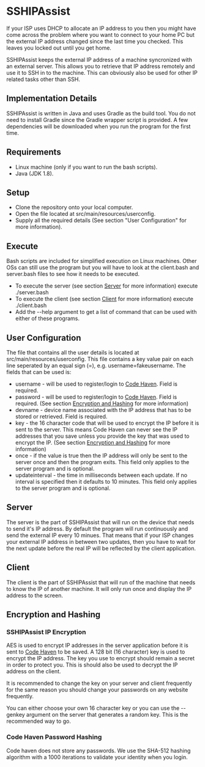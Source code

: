 # SSHIPAssist

If your ISP uses DHCP to allocate an IP address to you then you might have come across the problem where you want to connect to your home PC but the external IP address changed since the last time you checked. This leaves you locked out until you get home.

SSHIPAssist keeps the external IP address of a machine syncronized with an external server. This allows you to retrieve that IP address remotely and use it to SSH in to the machine. This can obviously also be used for other IP related tasks other than SSH.

## Implementation Details

SSHIPAssist is written in Java and uses Gradle as the build tool. You do not need to install Gradle since the Gradle wrapper script is provided. A few dependencies will be downloaded when you run the program for the first time.

## Requirements

* Linux machine (only if you want to run the bash scripts).
* Java (JDK 1.8).

## Setup

* Clone the repository onto your local computer.
* Open the file located at src/main/resources/userconfig.
* Supply all the required details (See section "User Configuration" for more information).

## Execute

Bash scripts are included for simplified execution on Linux machines. Other OSs can still use the program but you will have to look at the client.bash and server.bash files to see how it needs to be executed.

* To execute the server (see section [Server](#server) for more information) execute ./server.bash
* To execute the client (see section [Client](#client) for more information) execute ./client.bash
* Add the --help argument to get a list of command that can be used with either of these programs.

## User Configuration

The file that contains all the user details is located at src/main/resources/userconfig. This file contains a key value pair on each line seperated by an equal sign (=), e.g. username=fakeusername. The fields that can be used is:

* username - will be used to register/login to [Code Haven](http://codehaven.co.za). Field is required.
* password - will be used to register/login to [Code Haven](http://codehaven.co.za). Field is required. (See section [Encryption and Hashing](#encryption-and-hashing) for more information)
* devname - device name associated with the IP address that has to be stored or retrieved. Field is required.
* key - the 16 character code that will be used to encrypt the IP before it is sent to the server. This means Code Haven can never see the IP addresses that you save unless you provide the key that was used to encrypt the IP. (See section [Encryption and Hashing](#encryption-and-hashing) for more information)
* once - if the value is true then the IP address will only be sent to the server once and then the program exits. This field only applies to the server program and is optional.
* updateinterval - the time in milliseconds between each update. If no interval is specified then it defaults to 10 minutes. This field only applies to the server program and is optional.

## Server

The server is the part of SSHIPAssist that will run on the device that needs to send it's IP address. By default the program will run continuously and send the external IP every 10 minues. That means that if your ISP changes your external IP address in between two updates, then you have to wait for the next update before the real IP will be reflected by the client application.

## Client

The client is the part of SSHIPAssist that will run of the machine that needs to know the IP of another machine. It will only run once and display the IP address to the screen.

## Encryption and Hashing

### SSHIPAssist IP Encryption

AES is used to encrypt IP addresses in the server application before it is sent to [Code Haven](http://codehaven.co.za) to be saved. A 128 bit (16 character) key is used to encrypt the IP address. The key you use to encrypt should remain a secret in order to protect you. This is should also be used to decrypt the IP address on the client.

It is recommended to change the key on your server and client frequently for the same reason you should change your passwords on any website frequently.

You can either choose your own 16 character key or you can use the --genkey argument on the server that generates a random key. This is the recommended way to go.

### Code Haven Password Hashing

Code haven does not store any passwords. We use the SHA-512 hashing algorithm with a 1000 iterations to validate your identity when you login.
